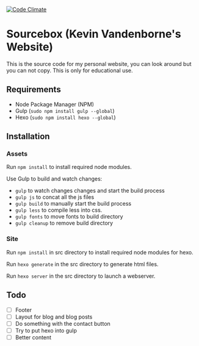 [![Code Climate](https://codeclimate.com/github/veloxy/Sourcebox/badges/gpa.svg)](https://codeclimate.com/github/veloxy/Sourcebox)

# Sourcebox (Kevin Vandenborne's Website)

This is the source code for my personal website, you can look around but you can not copy. This is only for educational use.

## Requirements

- Node Package Manager (NPM)
- Gulp (`sudo npm install gulp --global`)
- Hexo (`sudo npm install hexo --global`)

## Installation


### Assets

Run `npm install` to install required node modules.

Use Gulp to build and watch changes:

- `gulp` to watch changes changes and start the build process
- `gulp js` to concat all the js files
- `gulp build` to manually start the build process
- `gulp less` to compile less into css.
- `gulp fonts` to move fonts to build directory
- `gulp cleanup` to remove build directory

### Site

Run `npm install` in src directory to install required node modules for hexo.

Run `hexo generate` in the src directory to generate html files.

Run `hexo server` in the src directory to launch a webserver.

## Todo

- [ ] Footer
- [ ] Layout for blog and blog posts
- [ ] Do something with the contact button
- [ ] Try to put hexo into gulp
- [ ] Better content